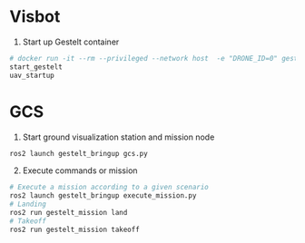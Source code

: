 # Visbot
1. Start up Gestelt container
```bash
# docker run -it --rm --privileged --network host  -e "DRONE_ID=0" gestelt/mavoro:latest
start_gestelt
uav_startup 
```

# GCS
1. Start ground visualization station and mission node
```bash
ros2 launch gestelt_bringup gcs.py
```
2. Execute commands or mission
```bash
# Execute a mission according to a given scenario
ros2 launch gestelt_bringup execute_mission.py
# Landing
ros2 run gestelt_mission land
# Takeoff
ros2 run gestelt_mission takeoff
```
